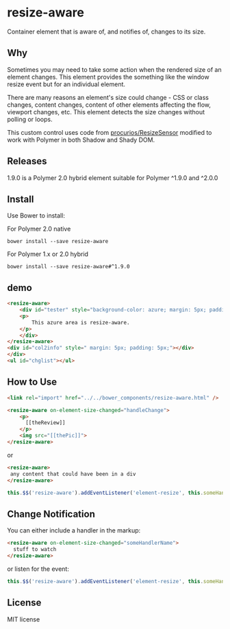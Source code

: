 # resize-aware

Container element that is aware of, and notifies of, changes to its size.

## Why

Sometimes you may need to take some action when the rendered size of an element changes. This element provides the 
something like the window resize event but for an individual element.

There are many reasons an element's size could change - CSS or class changes, content changes, content of other elements affecting
the flow, viewport changes, etc.  This element detects the size changes without polling or loops.

This custom control uses code from [procurios/ResizeSensor](https://github.com/procurios/ResizeSensor) modified to work with Polymer in both Shadow and Shady DOM.

## Releases

1.9.0 is a Polymer 2.0 hybrid element suitable for Polymer ^1.9.0 and ^2.0.0 

## Install

Use Bower to install:

For Polymer 2.0 native
```
bower install --save resize-aware
```
For Polymer 1.x or 2.0 hybrid
```
bower install --save resize-aware#^1.9.0
```

## demo
<!--
```
<custom-element-demo>
  <template>
     <div style="display: -webkit-flex; display: flex; max-width: 500px; min-height: 80px;">
        <script>
            window.addEventListener('WebComponentsReady', function (e) {
                document.querySelector('resize-aware').addEventListener('element-resize', function (e) {
                var li = document.createElement('li');
                li.innerHTML = 'Changed to ' + e.detail.width + ' x ' + e.detail.height;
                document.querySelector('#chglist').appendChild(li);
                });
            });

            setTimeout(function () {
                var t = document.querySelector('#tester');
                t.innerHTML =
                '<p>This azure area is resize-aware.</p><p>It fires an event when its size changes. For example, if the content size changes.</p>';
            }, 5000);
            setTimeout(function () {
                var t = document.querySelector('#col2info');
                t.innerHTML =
                '<p>... Or if other elements in the layout change the available space.</p>';
            }, 10000);
            setTimeout(function () {
                var t = document.querySelector('#tester');
                t.innerHTML =
                    '<p>This azure area is resize-aware.</p><p>It fires an event when its size changes. For example, if the content size changes.</p><p>Or, of course, if the viewport changes. (try resizing the window).</p>';
            }, 15000);
            setTimeout(function () {
                var t = document.querySelector('#tester');
                t.innerHTML =
                    '<p>This azure area is resize-aware.</p><p>It fires an event when its size changes. For example, if the content size changes.</p><p>Or, of course, if the viewport changes. (try resizing the window).</p><p>The control is event driven, no polling loops.</p>';
            }, 19000);
            </script>
            <next-code-block></next-code-block>
        </div>
    </template>
</custom-element-demo>
```
-->
```html
<resize-aware>
    <div id="tester" style="background-color: azure; margin: 5px; padding: 5px;">
    <p>
        This azure area is resize-aware.
    </p>
    </div>
</resize-aware>
<div id="col2info" style=" margin: 5px; padding: 5px;"></div>
</div>
<ul id="chglist"></ul>
```

## How to Use
```html
<link rel="import" href="../../bower_components/resize-aware.html" />
```

```html
<resize-aware on-element-size-changed="handleChange">
    <p>
      [[theReview]]
    </p>
    <img src="[[thePic]]">
</resize-aware>
 ```
 or
 ```html
<resize-aware>
  any content that could have been in a div
</resize-aware>
```
```javascript
this.$$('resize-aware').addEventListener('element-resize', this.someHandlerName);
```

 ## Change Notification

 You can either include a handler in the markup:
```html
<resize-aware on-element-size-changed="someHandlerName">
  stuff to watch
</resize-aware>
 ```
 or listen for the event:
 ```javascript
 this.$$('resize-aware').addEventListener('element-resize', this.someHandlerName);
 ```

## License

MIT license
